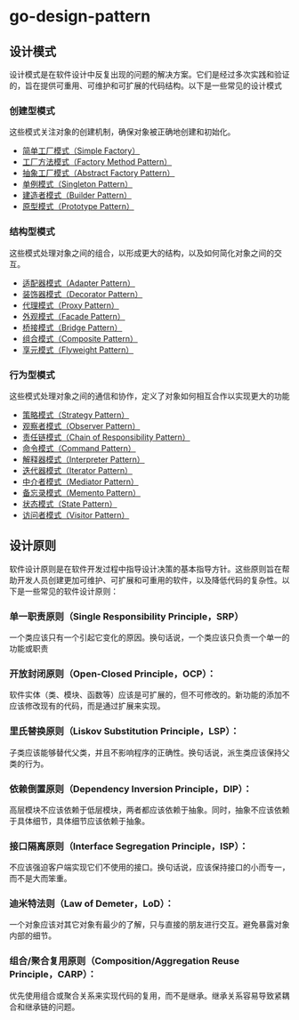 # go-design-pattern

## 设计模式
设计模式是在软件设计中反复出现的问题的解决方案。它们是经过多次实践和验证的，旨在提供可重用、可维护和可扩展的代码结构。以下是一些常见的设计模式

### 创建型模式
这些模式关注对象的创建机制，确保对象被正确地创建和初始化。
+ [简单工厂模式（Simple Factory）](./1_1_simple_facoty/READMED.md)
+ [工厂方法模式（Factory Method Pattern）](./1_2_facotry_method/READMED.md)
+ [抽象工厂模式（Abstract Factory Pattern）](./1_3_abstract_factory/READMED.md)
+ [单例模式（Singleton Pattern）](./1_4_singleton/READMED.md)
+ [建造者模式（Builder Pattern）](./1_5_builder/READMED.md)
+ [原型模式（Prototype Pattern）](./1_6_prototype)

### 结构型模式
这些模式处理对象之间的组合，以形成更大的结构，以及如何简化对象之间的交互。
+ [适配器模式（Adapter Pattern）]()
+ [装饰器模式（Decorator Pattern）]()
+ [代理模式（Proxy Pattern）]()
+ [外观模式（Facade Pattern）]()
+ [桥接模式（Bridge Pattern）]()
+ [组合模式（Composite Pattern）]()
+ [享元模式（Flyweight Pattern）]()

### 行为型模式
这些模式处理对象之间的通信和协作，定义了对象如何相互合作以实现更大的功能
+ [策略模式（Strategy Pattern）]()
+ [观察者模式（Observer Pattern）]()
+ [责任链模式（Chain of Responsibility Pattern）]()
+ [命令模式（Command Pattern）]()
+ [解释器模式（Interpreter Pattern）]()
+ [迭代器模式（Iterator Pattern）]()
+ [中介者模式（Mediator Pattern）]()
+ [备忘录模式（Memento Pattern）]()
+ [状态模式（State Pattern）]()
+ [访问者模式（Visitor Pattern）]()

## 设计原则
软件设计原则是在软件开发过程中指导设计决策的基本指导方针。这些原则旨在帮助开发人员创建更加可维护、可扩展和可重用的软件，以及降低代码的复杂性。以下是一些常见的软件设计原则：

### 单一职责原则（Single Responsibility Principle，SRP）
一个类应该只有一个引起它变化的原因。换句话说，一个类应该只负责一个单一的功能或职责

### 开放封闭原则（Open-Closed Principle，OCP）：
软件实体（类、模块、函数等）应该是可扩展的，但不可修改的。新功能的添加不应该修改现有的代码，而是通过扩展来实现。

### 里氏替换原则（Liskov Substitution Principle，LSP）：
子类应该能够替代父类，并且不影响程序的正确性。换句话说，派生类应该保持父类的行为。

### 依赖倒置原则（Dependency Inversion Principle，DIP）：
高层模块不应该依赖于低层模块，两者都应该依赖于抽象。同时，抽象不应该依赖于具体细节，具体细节应该依赖于抽象。

### 接口隔离原则（Interface Segregation Principle，ISP）：
不应该强迫客户端实现它们不使用的接口。换句话说，应该保持接口的小而专一，而不是大而笨重。

### 迪米特法则（Law of Demeter，LoD）：
一个对象应该对其它对象有最少的了解，只与直接的朋友进行交互。避免暴露对象内部的细节。

### 组合/聚合复用原则（Composition/Aggregation Reuse Principle，CARP）：
优先使用组合或聚合关系来实现代码的复用，而不是继承。继承关系容易导致紧耦合和继承链的问题。